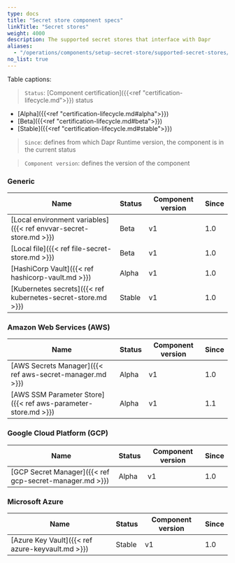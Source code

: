 ```yaml
---
type: docs
title: "Secret store component specs"
linkTitle: "Secret stores"
weight: 4000
description: The supported secret stores that interface with Dapr
aliases:
  - "/operations/components/setup-secret-store/supported-secret-stores/"
no_list: true
---
```


Table captions:

> `Status`: [Component certification]({{<ref "certification-lifecycle.md">}}) status
  - [Alpha]({{<ref "certification-lifecycle.md#alpha">}})
  - [Beta]({{<ref "certification-lifecycle.md#beta">}})
  - [Stable]({{<ref "certification-lifecycle.md#stable">}})
> `Since`: defines from which Dapr Runtime version, the component is in the current status

> `Component version`: defines the version of the component

### Generic

| Name                                                              | Status                       | Component version | Since |
|-------------------------------------------------------------------|------------------------------| ---------------- |-- |
| [Local environment variables]({{< ref envvar-secret-store.md >}}) | Beta   | v1 | 1.0 |
| [Local file]({{< ref file-secret-store.md >}})                    | Beta   | v1 | 1.0 |
| [HashiCorp Vault]({{< ref hashicorp-vault.md >}})                 | Alpha                        | v1 | 1.0 |
| [Kubernetes secrets]({{< ref kubernetes-secret-store.md >}})      | Stable                        | v1 | 1.0 |

### Amazon Web Services (AWS)

| Name                                                     | Status | Component version | Since |
|----------------------------------------------------------|--------| -------------------| ---- |
| [AWS Secrets Manager]({{< ref aws-secret-manager.md >}}) | Alpha  | v1 | 1.0 |
| [AWS SSM Parameter Store]({{< ref aws-parameter-store.md >}}) | Alpha  | v1 | 1.1 |

### Google Cloud Platform (GCP)

| Name                                                     | Status | Component version | Since |
|----------------------------------------------------------|--------| ---- | ------------|
| [GCP Secret Manager]({{< ref gcp-secret-manager.md >}})  | Alpha  | v1 | 1.0 |

### Microsoft Azure

| Name                                                                                  | Status | Component version | Since |
|---------------------------------------------------------------------------------------|--------| ---- |--------------|
| [Azure Key Vault]({{< ref azure-keyvault.md >}})                                      | Stable  | v1 | 1.0 |
